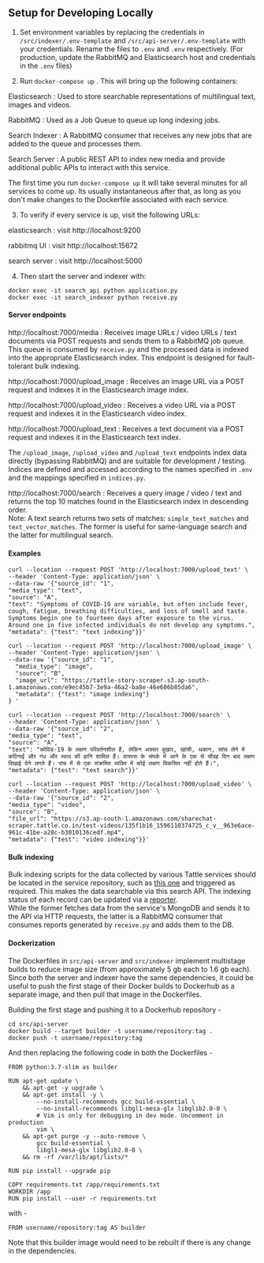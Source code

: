 ## Setup for Developing Locally

1. Set environment variables by replacing the credentials in `/src/indexer/.env-template` and `/src/api-server/.env-template` with your credentials. Rename the files to `.env` and `.env` respectively. 
(For production, update the RabbitMQ and Elasticsearch host and credentials in the `.env` files)

2. Run `docker-compose up` . This will bring up the following containers:


Elasticsearch : Used to store searchable representations of multilingual text, images and videos.

RabbitMQ : Used as a Job Queue to queue up long indexing jobs.

Search Indexer : A RabbitMQ consumer that receives any new jobs that are added to the queue and processes them.  

Search Server : A public REST API to index new media and provide additional public APIs to interact with this service.  


The first time you run `docker-compose up` it will take several minutes for all services to come up. Its usually instantaneous after that, as long as you don't make changes to the Dockerfile associated with each service. 

3. To verify if every service is up, visit the following URLs:

elasticsearch : visit http://localhost:9200

rabbitmq UI : visit http://localhost:15672

search server : visit http://localhost:5000

4. Then start the server and indexer with:

```
docker exec -it search_api python application.py
docker exec -it search_indexer python receive.py
```

#### Server endpoints 

http://localhost:7000/media : Receives image URLs / video URLs / text documents via POST requests and sends them to a RabbitMQ job queue. This queue is consumed by `receive.py` and the processed data is indexed into the appropriate Elasticsearch index. This endpoint is designed for fault-tolerant bulk indexing.  

http://localhost:7000/upload_image : Receives an image URL via a POST request and indexes it in the Elasticsearch image index.   

http://localhost:7000/upload_video : Receives a video URL via a POST request and indexes it in the Elasticsearch video index.   

http://localhost:7000/upload_text : Receives a text document via a POST request and indexes it in the Elasticsearch text index.  

The `/upload_image`, `/upload_video` and `/upload_text` endpoints index data directly (bypassing RabbitMQ) and are suitable for development / testing. Indices are defined and accessed according to the names specified in `.env` and the mappings specified in `indices.py`. 

http://localhost:7000/search : Receives a query image / video / text and returns the top 10 matches found in the Elasticsearch index in descending order.   
Note: A text search returns two sets of matches: `simple_text_matches` and `text_vector_matches`. The former is useful for same-language search and the latter for multilingual search.  

#### Examples

```
curl --location --request POST 'http://localhost:7000/upload_text' \
--header 'Content-Type: application/json' \
--data-raw '{"source_id": "1",
"media_type": "text",
"source": "A",
"text": "Symptoms of COVID-19 are variable, but often include fever, cough, fatigue, breathing difficulties, and loss of smell and taste. Symptoms begin one to fourteen days after exposure to the virus. Around one in five infected individuals do not develop any symptoms.",
"metadata": {"test": "text indexing"}}'
```

```
curl --location --request POST 'http://localhost:7000/upload_image' \
--header 'Content-Type: application/json' \
--data-raw '{"source_id": "1",
  "media_type": "image",
  "source": "B",
  "image_url": "https://tattle-story-scraper.s3.ap-south-1.amazonaws.com/e9ec45b7-3e9a-46a2-ba8e-46e606b85da6",
  "metadata": {"test": "image indexing"}
} '

```

```
curl --location --request POST 'http://localhost:7000/search' \
--header 'Content-Type: application/json' \
--data-raw '{"source_id": "2",
"media_type": "text",
"source": "A",
"text": "कोविड-19 के लक्षण परिवर्तनशील हैं, लेकिन अक्सर बुखार, खांसी, थकान, सांस लेने में कठिनाई और गंध और स्वाद की हानि शामिल हैं। वायरस के संपर्क में आने के एक से चौदह दिन बाद लक्षण दिखाई देने लगते हैं। पांच में से एक संक्रमित व्यक्ति में कोई लक्षण विकसित नहीं होते हैं।",
"metadata": {"test": "text search"}}'
```

```
curl --location --request POST 'http://localhost:7000/upload_video' \
--header 'Content-Type: application/json' \
--data-raw '{"source_id": "2",
"media_type": "video",
"source": "B",
"file_url": "https://s3.ap-south-1.amazonaws.com/sharechat-scraper.tattle.co.in/test-videos/135f1b16_1596110374725_c_v__963e6ace-961c-41be-a28c-b3010136cedf.mp4",
"metadata": {"test": "video indexing"}}'
```

#### Bulk indexing

Bulk indexing scripts for the data collected by various Tattle services should be located in the service repository, such as [this one](https://github.com/tattle-made/sharechat-scraper/blob/development/workers/indexer/tattlesearch_indexer.py) and triggered as required. This makes the data searchable via this search API. 
The indexing status of each record can be updated via a [reporter](https://github.com/tattle-made/sharechat-scraper/blob/development/workers/reporter/tattlesearch_reporter.py).  
While the former fetches data from the service's MongoDB and sends it to the API via HTTP requests, the latter is a RabbitMQ consumer that consumes reports generated by `receive.py` and adds them to the DB.

#### Dockerization

The Dockerfiles in `src/api-server` and `src/indexer` implement multistage builds to reduce image size (from approximately 5 gb each to 1.6 gb each). Since both the server and indexer have the same dependencies, it could be useful to push the first stage of their Docker builds to Dockerhub as a separate image, and then pull that image in the Dockerfiles. 

Building the first stage and pushing it to a Dockerhub repository -

```
cd src/api-server
docker build --target builder -t username/repository:tag .
docker push -t username/repository:tag
```

And then replacing the following code in both the Dockerfiles -

```
FROM python:3.7-slim as builder

RUN apt-get update \
    && apt-get -y upgrade \
    && apt-get install -y \
        --no-install-recommends gcc build-essential \
        --no-install-recommends libgl1-mesa-glx libglib2.0-0 \
        # Vim is only for debugging in dev mode. Uncomment in production
        vim \
    && apt-get purge -y --auto-remove \
        gcc build-essential \
        libgl1-mesa-glx libglib2.0-0 \
    && rm -rf /var/lib/apt/lists/* 

RUN pip install --upgrade pip

COPY requirements.txt /app/requirements.txt
WORKDIR /app
RUN pip install --user -r requirements.txt
```

with -

```
FROM username/repository:tag AS builder
```

Note that this builder image would need to be rebuilt if there is any change in the dependencies.